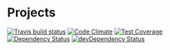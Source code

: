 # Projects



[![Travis build status](http://img.shields.io/travis/Chadbowen248/Projects.svg?style=flat)](https://travis-ci.org/Chadbowen248/Projects)
[![Code Climate](https://codeclimate.com/github/Chadbowen248/Projects/badges/gpa.svg)](https://codeclimate.com/github/Chadbowen248/Projects)
[![Test Coverage](https://codeclimate.com/github/Chadbowen248/Projects/badges/coverage.svg)](https://codeclimate.com/github/Chadbowen248/Projects)
[![Dependency Status](https://david-dm.org/Chadbowen248/Projects.svg)](https://david-dm.org/Chadbowen248/Projects)
[![devDependency Status](https://david-dm.org/Chadbowen248/Projects/dev-status.svg)](https://david-dm.org/Chadbowen248/Projects#info=devDependencies)
